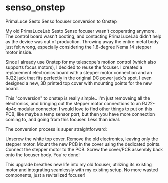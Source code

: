 # senso_onstep
PrimaLuce Sesto Senso focuser conversion to Onstep

My old PrimaLuceLab Sesto Senso focuser wasn't cooperating anymore. The control board wasn't booting, and contacting PrimaLuceLab didn't help as the device was out of production. Throwing away the entire metal body just felt wrong, especially considering the 1.8-degree Nema 14 stepper motor inside.

Since I already use Onstep for my telescope's motion control (which also supports focus motors), I decided to reuse the focuser. I created a replacement electronics board with a stepper motor connection and an RJ22 jack that fits perfectly in the original DC power jack's spot. I even designed a new, 3D printed top cover with mounting points for the new board.

This "conversion" to onstep is really simple.. I'm just removeing all the electronics, and bringing out the stepper motor connections to an RJ22-4p4c modular connector.  I would love to find other things to put on this PCB, like maybe a temp sensor port, but then you have more connection coming to, and going from this focuser.  Less than ideal.

The conversion process is super straightforward:

Unscrew the white top cover.
Remove the old electronics, leaving only the stepper motor.
Mount the new PCB in the cover using the dedicated points.
Connect the stepper motor to the PCB.
Screw the cover/PCB assembly back onto the focuser body.
You're done!

This upgrade breathes new life into my old focuser, utilizing its existing motor and integrating seamlessly with my existing setup. No more wasted components, just a revitalized focuser!
